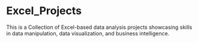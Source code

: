 # Excel_Projects
This is a Collection of Excel-based data analysis projects showcasing skills in data manipulation, data visualization, and business intelligence.
